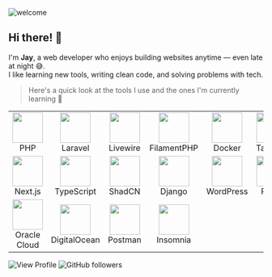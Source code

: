 
![welcome](https://github.com/user-attachments/assets/001deea5-b6a6-4777-b82a-c6fb7641b821)

## **Hi there! 👋**

I'm **Jay**, a web developer who enjoys building websites anytime — even late at night 😅.  
I like learning new tools, writing clean code, and solving problems with tech.

> Here's a quick look at the tools I use and the ones I'm currently learning 🚀

<table>
  <tr>
    <td align="center">
      <img src="https://github.com/user-attachments/assets/e643e382-e42f-4e87-bcd3-fcfae32f8f18" width="60" /><br>
      PHP
    </td>
    <td align="center">
      <img src="https://github.com/user-attachments/assets/08098a62-863e-4726-92f3-ac1772e23a30" width="60" /><br>
      Laravel
    </td>
    <td align="center">
      <img src="https://github.com/user-attachments/assets/dd2438f7-8478-443e-941f-47abc175b42f" width="60" /><br>
      Livewire
    </td>
    <td align="center">
      <img src="https://github.com/user-attachments/assets/823b2402-fd43-4131-b854-0f5b22e2f403" width="60" /><br>
      FilamentPHP
    </td>
    <td align="center">
      <img src="https://github.com/user-attachments/assets/99387c3a-89bc-4490-beac-3c68b9d7d8b5" width="60" /><br>
      Docker
    </td>
    <td align="center">
      <img src="https://github.com/user-attachments/assets/f1dd2ec6-38a9-4d67-9d3c-be1f8bd5d0ab" width="60" /><br>
      Tailwind
    </td>
    <td align="center">
      <img src="https://github.com/user-attachments/assets/e688ebc5-c698-471f-ba89-df7d463e3b93" width="60" /><br>
      Sass
    </td>
    <td align="center">
      <img src="https://github.com/user-attachments/assets/8874a6dd-c9a9-4c12-9edb-c84a720c3a96" width="60" /><br>
      Bootstrap
    </td>
    <td align="center">
      <img src="https://github.com/user-attachments/assets/d462a09f-de1e-4177-b8e8-cc74c7f6c388" width="60" /><br>
      AlpineJS
    </td>
  </tr>
  <tr>
    <td align="center">
      <img src="https://github.com/user-attachments/assets/724f32b8-44e6-4dc2-a31d-04305620d04d" width="60" /><br>
      Next.js
    </td>
    <td align="center">
      <img src="https://github.com/user-attachments/assets/2610b466-9ce3-408d-8ab4-d5d09256db75" width="60" /><br>
      TypeScript
    </td>
    <td align="center">
      <img src="https://github.com/user-attachments/assets/ead3acd4-5c02-4df9-8059-b748f0d02339" width="60" /><br>
      ShadCN
    </td>
    <td align="center">
      <img src="https://github.com/user-attachments/assets/9b61cf9c-770e-4785-a649-c7ac1daffdeb" width="60" /><br>
      Django
    </td>
    <td align="center">
      <img src="https://github.com/user-attachments/assets/6f565e34-f2b8-4716-8436-22f3fbe06d03" width="60" /><br>
      WordPress
    </td>
    <td align="center">
      <img src="https://github.com/user-attachments/assets/a0ea1f97-255c-4ef4-b325-64def6f0eb5f" width="60" /><br>
      React
    </td>
    <td align="center">
      <img src="https://github.com/user-attachments/assets/9530cf07-594c-47f6-8c6d-ab9be8ba2f10" width="60" /><br>
      WooCommerce
    </td>
    <td align="center">
      <img src="https://github.com/user-attachments/assets/ffc65e6b-c04c-4c94-ba85-4e21582347fb" width="60" /><br>
      MySQL
    </td>
    <td align="center">
      <img src="https://github.com/user-attachments/assets/6847625a-68d6-4d1b-92ca-0bac5e1b57da" width="60" /><br>
      PostgreSQL
    </td>
  </tr>
  <tr>
    <td align="center">
      <img src="https://github.com/user-attachments/assets/cee1a278-12f4-48b8-9d19-8fa9282b5753" width="60" /><br>
      Oracle Cloud
    </td>
    <td align="center">
      <img src="https://github.com/user-attachments/assets/65e8e6fd-a9ff-4505-ae3f-0555fe6194a0" width="60" /><br>
      DigitalOcean
    </td>
    <td align="center">
      <img src="https://github.com/user-attachments/assets/234a8059-998a-4c88-b250-b74fd3a9bb66" width="60" /><br>
      Postman
    </td>
    <td align="center">
      <img src="https://github.com/user-attachments/assets/8b2ea5f8-0e9d-471d-9333-05a06fc5e932" width="60" /><br>
      Insomnia
    </td>
  </tr>
</table>

![View Profile](https://komarev.com/ghpvc/?username=JayDoesPHP&style=flat-square&color=22d4b5&label=Visits) 
![GitHub followers](https://img.shields.io/github/followers/jaydoesphp)
